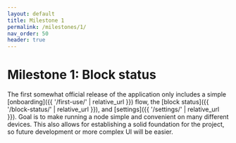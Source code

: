 ```yaml
---
layout: default
title: Milestone 1
permalink: /milestones/1/
nav_order: 50
header: true
---
```


# Milestone 1: Block status

The first somewhat official release of the application only includes a simple [onboarding]({{ '/first-use/' | relative_url }}) flow, the [block status]({{ '/block-status/' | relative_url }}), and [settings]({{ '/settings/' | relative_url }}). Goal is to make running a node simple and convenient on many different devices. This also allows for establishing a solid foundation for the project, so future development or more complex UI will be easier.
